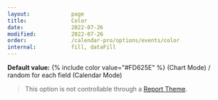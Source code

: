 ```yaml
---
layout:             page
title:              Color
date:               2022-07-26
modified:           2022-07-26
order:              /calendar-pro/options/events/color
internal:           fill, dataFill
---
```

**Default value:** {% include color value="#FD625E" %} (Chart Mode) / random for each field (Calendar Mode)

<todo></todo>

> This option is not controllable through a [Report Theme](../../features/themes.md).